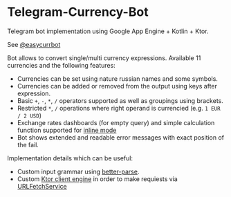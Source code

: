 # Telegram-Currency-Bot

Telegram bot implementation using Google App Engine + Kotlin + Ktor.

See [@easycurrbot](https://t.me/easycurrbot)


Bot allows to convert single/multi currency expressions. Available 11 currencies and the following features:
* Currencies can be set using nature russian names and some symbols.
* Currencies can be added or removed from the output using keys after expression.
* Basic `+`, `-`, `*`, `/` operators supported as well as groupings using brackets.
* Restricted `*`, `/` operations where right operand is currencied (e.g. `1 EUR / 2 USD`)
* Exchange rates dashboards (for empty query) and simple calculation function supported for [inline mode](https://core.telegram.org/bots/inline)
* Bot shows extended and readable error messages with exact position of the fail.


Implementation details which can be useful:
* Custom input grammar using [better-parse](https://github.com/h0tk3y/better-parse).
* Custom [Ktor client engine](https://ktor.io/clients/http-client/engines.html) in order to make requiests via [URLFetchService](https://cloud.google.com/appengine/docs/standard/java/javadoc/com/google/appengine/api/urlfetch/URLFetchService)
